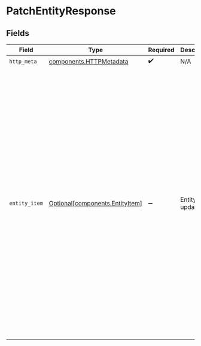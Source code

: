 # PatchEntityResponse


## Fields

| Field                                                                                                                                                                                                                                                                                                                                                            | Type                                                                                                                                                                                                                                                                                                                                                             | Required                                                                                                                                                                                                                                                                                                                                                         | Description                                                                                                                                                                                                                                                                                                                                                      | Example                                                                                                                                                                                                                                                                                                                                                          |
| ---------------------------------------------------------------------------------------------------------------------------------------------------------------------------------------------------------------------------------------------------------------------------------------------------------------------------------------------------------------- | ---------------------------------------------------------------------------------------------------------------------------------------------------------------------------------------------------------------------------------------------------------------------------------------------------------------------------------------------------------------- | ---------------------------------------------------------------------------------------------------------------------------------------------------------------------------------------------------------------------------------------------------------------------------------------------------------------------------------------------------------------- | ---------------------------------------------------------------------------------------------------------------------------------------------------------------------------------------------------------------------------------------------------------------------------------------------------------------------------------------------------------------- | ---------------------------------------------------------------------------------------------------------------------------------------------------------------------------------------------------------------------------------------------------------------------------------------------------------------------------------------------------------------- |
| `http_meta`                                                                                                                                                                                                                                                                                                                                                      | [components.HTTPMetadata](../../models/components/httpmetadata.md)                                                                                                                                                                                                                                                                                               | :heavy_check_mark:                                                                                                                                                                                                                                                                                                                                               | N/A                                                                                                                                                                                                                                                                                                                                                              |                                                                                                                                                                                                                                                                                                                                                                  |
| `entity_item`                                                                                                                                                                                                                                                                                                                                                    | [Optional[components.EntityItem]](../../models/components/entityitem.md)                                                                                                                                                                                                                                                                                         | :heavy_minus_sign:                                                                                                                                                                                                                                                                                                                                               | Entity was updated                                                                                                                                                                                                                                                                                                                                               | {<br/>"_id": "3fa85f64-5717-4562-b3fc-2c963f66afa6",<br/>"_org": "123",<br/>"_owners": [<br/>{<br/>"org_id": "123",<br/>"user_id": "123"<br/>}<br/>],<br/>"_schema": "contact",<br/>"_tags": [<br/>"example",<br/>"mock"<br/>],<br/>"_created_at": "2021-02-09T12:41:43.662Z",<br/>"_updated_at": "2021-02-09T12:41:43.662Z",<br/>"_acl": {<br/>"view": [<br/>"org:456",<br/>"org:789"<br/>],<br/>"edit": [<br/>"org:456"<br/>],<br/>"delete": [<br/>"org:456"<br/>]<br/>}<br/>} |